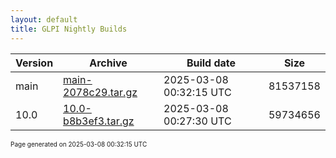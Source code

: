 ```yaml
---
layout: default
title: GLPI Nightly Builds
---
```


Version|Archive|Build date|Size
---|---|---|---
main|[main-2078c29.tar.gz](main-2078c29.tar.gz)|2025-03-08 00:32:15 UTC|81537158
10.0|[10.0-b8b3ef3.tar.gz](10.0-b8b3ef3.tar.gz)|2025-03-08 00:27:30 UTC|59734656

<font size="1">Page generated on 2025-03-08 00:32:15 UTC</font>
